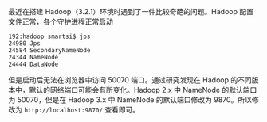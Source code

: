 最近在搭建 Hadoop（3.2.1）环境时遇到了一件比较奇葩的问题。Hadoop 配置文件正常，各个守护进程正常启动
```
192:hadoop smartsi$ jps
24980 Jps
24584 SecondaryNameNode
24344 NameNode
24444 DataNode
```
但是启动后无法在浏览器中访问 50070 端口。通过研究发现在 Hadoop 的不同版本中，默认的网络端口可能会有所变化。Hadoop 2.x 中 NameNode 的默认端口为 50070，但是在 Hadoop 3.x
 中 NameNode 的默认端口修改为 9870。所以修改为 `http://localhost:9870/` 查看即可。
